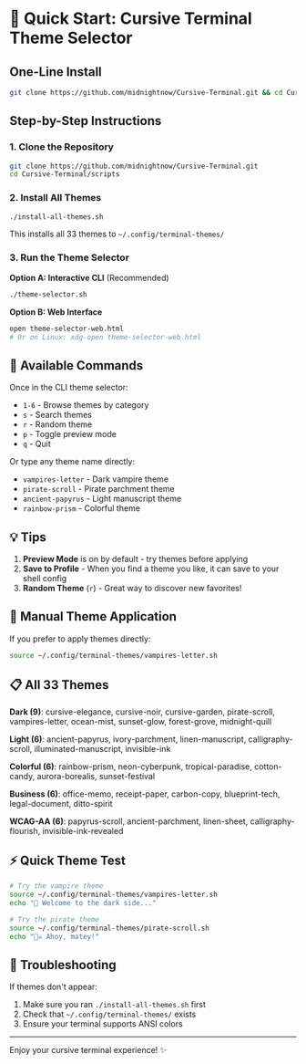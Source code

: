 # 🚀 Quick Start: Cursive Terminal Theme Selector

## One-Line Install

```bash
git clone https://github.com/midnightnow/Cursive-Terminal.git && cd Cursive-Terminal/scripts && ./install-all-themes.sh && ./theme-selector.sh
```

## Step-by-Step Instructions

### 1. Clone the Repository
```bash
git clone https://github.com/midnightnow/Cursive-Terminal.git
cd Cursive-Terminal/scripts
```

### 2. Install All Themes
```bash
./install-all-themes.sh
```
This installs all 33 themes to `~/.config/terminal-themes/`

### 3. Run the Theme Selector

**Option A: Interactive CLI** (Recommended)
```bash
./theme-selector.sh
```

**Option B: Web Interface**
```bash
open theme-selector-web.html
# Or on Linux: xdg-open theme-selector-web.html
```

## 🎨 Available Commands

Once in the CLI theme selector:
- `1-6` - Browse themes by category
- `s` - Search themes
- `r` - Random theme
- `p` - Toggle preview mode
- `q` - Quit

Or type any theme name directly:
- `vampires-letter` - Dark vampire theme
- `pirate-scroll` - Pirate parchment theme
- `ancient-papyrus` - Light manuscript theme
- `rainbow-prism` - Colorful theme

## 💡 Tips

1. **Preview Mode** is on by default - try themes before applying
2. **Save to Profile** - When you find a theme you like, it can save to your shell config
3. **Random Theme** (`r`) - Great way to discover new favorites!

## 🔧 Manual Theme Application

If you prefer to apply themes directly:
```bash
source ~/.config/terminal-themes/vampires-letter.sh
```

## 📋 All 33 Themes

**Dark (9)**: cursive-elegance, cursive-noir, cursive-garden, pirate-scroll, vampires-letter, ocean-mist, sunset-glow, forest-grove, midnight-quill

**Light (6)**: ancient-papyrus, ivory-parchment, linen-manuscript, calligraphy-scroll, illuminated-manuscript, invisible-ink

**Colorful (6)**: rainbow-prism, neon-cyberpunk, tropical-paradise, cotton-candy, aurora-borealis, sunset-festival

**Business (6)**: office-memo, receipt-paper, carbon-copy, blueprint-tech, legal-document, ditto-spirit

**WCAG-AA (6)**: papyrus-scroll, ancient-parchment, linen-sheet, calligraphy-flourish, invisible-ink-revealed

## ⚡ Quick Theme Test

```bash
# Try the vampire theme
source ~/.config/terminal-themes/vampires-letter.sh
echo "🧛 Welcome to the dark side..."

# Try the pirate theme
source ~/.config/terminal-themes/pirate-scroll.sh
echo "🏴‍☠️ Ahoy, matey!"
```

## 🐛 Troubleshooting

If themes don't appear:
1. Make sure you ran `./install-all-themes.sh` first
2. Check that `~/.config/terminal-themes/` exists
3. Ensure your terminal supports ANSI colors

---
Enjoy your cursive terminal experience! ✨